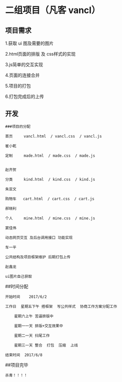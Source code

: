 ﻿  

# 二组项目（凡客 vancl）


  ## 项目需求
  
  1.获取 ui 图及需要的图片
  
  2.html页面的排版 及 css样式的实现

  3.js简单的交互实现

  4.页面的连接合并

  5.项目的打包 

  6.打包完成后的上传

  
   ## 开发

    ###项目的分配

    首页     vancl.html  / vancl.css  / vancl.js     

	崔小乾      

    定制     made.html  / made.css  / made.js 


	赵齐贺

    分类     kind.html  / kind.css  / kind.js
     
	朱亚文	     

    购物车   cart.html  / cart.css  / cart.js 

	郝晓利

    个人     mine.html  / mine.css  / mine.js 

	窦佳伟
	
	动态网页交互 及后台调用接口 功能实现 

	车一平

	公共结构及项目框架维护 后期打包上传

	赵鑫龙
	
	ui图片自己获取  

  
  ##时间分配

	开始时间    2017/6/2  

	工作日  星期五下午 搭框架  写公共样式  协商工作方案分配工作
		
		星期六上午 苦逼排版中  

		星期一一天 排版+交互效果中

		星期二一天 扫尾工作 

		星期三一天 整合  打包  压缩  上线

	结束时间  2017/6/8

 ##项目完毕

	杀青！！！！






























